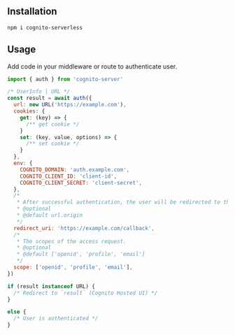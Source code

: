 <!----- BEGIN GHOST DOCS HEADER ----->
<!----- END GHOST DOCS HEADER ----->

## Installation

```sh
npm i cognito-serverless
```

## Usage

Add code in your middleware or route to authenticate user.

```js
import { auth } from 'cognito-server'

/* UserInfo | URL */
const result = await auth({
  url: new URL('https://example.com'),
  cookies: {
    get: (key) => {
      /** get cookie */
    }
    set: (key, value, options) => {
      /** set cookie */
    }
  },
  env: {
    COGNITO_DOMAIN: 'auth.example.com',
    COGNITO_CLIENT_ID: 'client-id',
    COGNITO_CLIENT_SECRET: 'client-secret',
  },
  /*
   * After successful authentication, the user will be redirected to this URL.
   * @optional
   * @default url.origin
   */
  redirect_uri: 'https://example.com/callback',
  /*
   * The scopes of the access request.
   * @optional
   * @default ['openid', 'profile', 'email']
   */
  scope: ['openid', 'profile', 'email'],
})

if (result instanceof URL) {
  /* Redirect to `result` (Cognito Hosted UI) */
}

else {
  /* User is authenticated */
}

```

